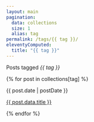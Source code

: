 ```yaml
---
layout: main
pagination:
  data: collections
  size: 1
  alias: tag
permalink: /tags/{{ tag }}/
eleventyComputed:
  title: "{{ tag }}"
---  
```


<p class="text-2xl font-bold text-stone-400 mb-6">
  Posts tagged <em>{{ tag }}</em>
</p>
<!-- Enclose post list with div -->
<div>
{% for post in collections[tag] %}
<div class="space-y-2 mb-5">
    <p class="date">{{ post.date | postDate }}</p>
    <p class="text-wide post-title hover:text-blue-700 hover:underline">
      <a href="{{ post.url }}">{{ post.data.title }}</a>
    </p>
</div>
{% endfor %}
</div>


